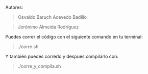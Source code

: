 Autores:
>Osvaldo Baruch Acevedo Badillo

>Jerónimo Almeida Rodríguez

Puedes correr el código con el siguiente comando en tu terminal:
>./corre.sh

Y también puedes correrlo y despues compilarlo con:

>./corre_y_compila.sh

